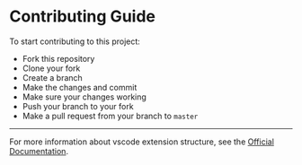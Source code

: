 # Contributing Guide
To start contributing to this project:

- Fork this repository
- Clone your fork
- Create a branch
- Make the changes and commit
- Make sure your changes working
- Push your branch to your fork
- Make a pull request from your branch to `master`

---

For more information about vscode extension structure, see the [Official Documentation](https://code.visualstudio.com/api).
